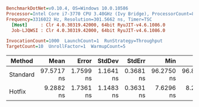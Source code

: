 ``` ini

BenchmarkDotNet=v0.10.4, OS=Windows 10.0.10586
Processor=Intel Core i7-3770 CPU 3.40GHz (Ivy Bridge), ProcessorCount=8
Frequency=3316022 Hz, Resolution=301.5662 ns, Timer=TSC
  [Host]     : Clr 4.0.30319.42000, 64bit RyuJIT-v4.6.1086.0
  Job-LJQWSI : Clr 4.0.30319.42000, 64bit RyuJIT-v4.6.1086.0

InvocationCount=1000  LaunchCount=1  RunStrategy=Throughput  
TargetCount=10  UnrollFactor=1  WarmupCount=5  

```
 |   Method |       Mean |     Error |    StdDev |    StdErr |        Min |         Q1 |     Median |         Q3 |        Max |         Op/s | Scaled | ScaledSD | Allocated |
 |--------- |-----------:|----------:|----------:|----------:|-----------:|-----------:|-----------:|-----------:|-----------:|-------------:|-------:|---------:|----------:|
 | Standard | 97.5717 ns | 1.7599 ns | 1.1641 ns | 0.3681 ns | 96.2750 ns | 96.8781 ns | 97.1797 ns | 98.6875 ns | 99.5922 ns |  10248870.35 |   1.00 |     0.00 |      0 kB |
 |   Hotfix |  9.2882 ns | 1.7361 ns | 1.1483 ns | 0.3631 ns |  7.6296 ns |  8.2328 ns |  9.7406 ns |  9.7406 ns | 11.2484 ns | 107663023.35 |   0.10 |     0.01 |      0 kB |
